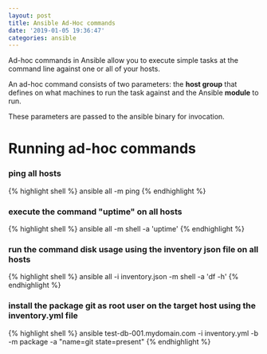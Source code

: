 ```yaml
---
layout: post
title: Ansible Ad-Hoc commands
date: '2019-01-05 19:36:47'
categories: ansible
---
```


Ad-hoc commands in Ansible allow you to execute simple tasks at the command line against one or all of your hosts.

An ad-hoc command consists of two parameters: the **host group** that defines on what machines to run the task against and the Ansible **module** to run.

These parameters are passed to the ansible binary for invocation.

# Running ad-hoc commands

### ping all hosts

{% highlight shell %}
ansible all -m ping
{% endhighlight %}

### execute the command "uptime" on all hosts

{% highlight shell %}
ansible all -m shell -a 'uptime'
{% endhighlight %}

### run the command disk usage using the inventory json file on all hosts

{% highlight shell %}
ansible all -i inventory.json -m shell -a 'df -h'
{% endhighlight %}

### install the package git as root user on the target host using the inventory.yml file

{% highlight shell %}
ansible test-db-001.mydomain.com -i inventory.yml -b -m package -a "name=git state=present"
{% endhighlight %}

